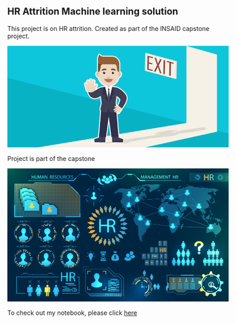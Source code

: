 ## HR Attrition Machine learning solution

This project is on HR attrition. Created as part of the INSAID capstone project.

![Attrition](https://github.com/Subbu-gif/hr-employee-attriation/blob/main/Attrtion.png?raw=true)

Project is part of the capstone 

![enter image description here](https://github.com/Subbu-gif/hr-employee-attriation/blob/main/hr-analytics-10.jpg?raw=true)

To check out my notebook, please click [here](https://github.com/Subbu-gif/hr-employee-attriation/blob/main/HR_Analytics.ipynb)

